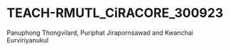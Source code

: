 # TEACH-RMUTL_CiRACORE_300923
Panuphong Thongvilard, Puriphat Jirapornsawad and Kwanchai Eurviriyanukul
